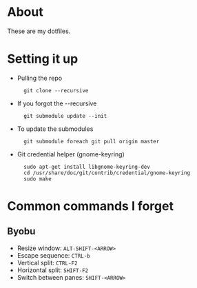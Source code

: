 About
=====

These are my dotfiles.


Setting it up
=============

* Pulling the repo

        git clone --recursive

* If you forgot the --recursive

        git submodule update --init

* To update the submodules

        git submodule foreach git pull origin master

* Git credential helper (gnome-keyring)

        sudo apt-get install libgnome-keyring-dev
        cd /usr/share/doc/git/contrib/credential/gnome-keyring
        sudo make

Common commands I forget
========================

Byobu
-----

* Resize window: `ALT-SHIFT-<ARROW>`
* Escape sequence: `CTRL-b`
* Vertical split: `CTRL-F2`
* Horizontal split: `SHIFT-F2`
* Switch between panes: `SHIFT-<ARROW>`
